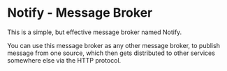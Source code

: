 # Notify - Message Broker

This is a simple, but effective message broker named Notify.

You can use this message broker as any other message broker, to publish message from one source, which then gets distributed to other services somewhere else via the HTTP protocol.
